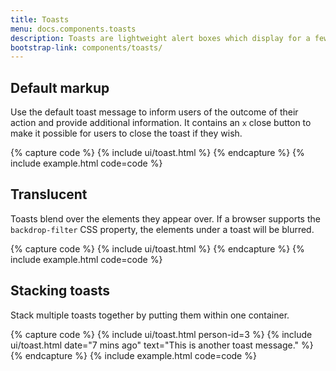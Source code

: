 ```yaml
---
title: Toasts
menu: docs.components.toasts
description: Toasts are lightweight alert boxes which display for a few seconds after a user has taken an action, to inform them of the state or outcome. They can be used when a user clicks a button or submits a form and their aim is to provide feedback, rather than encourage to take action.
bootstrap-link: components/toasts/
---
```



## Default markup

Use the default toast message to inform users of the outcome of their action and provide additional information. It contains an `x` close button to make it possible for users to close the toast if they wish.

{% capture code %}
{% include ui/toast.html %}
{% endcapture %}
{% include example.html code=code %}


## Translucent

Toasts blend over the elements they appear over. If a browser supports the `backdrop-filter` CSS property, the elements under a toast will be blurred.

{% capture code %}
{% include ui/toast.html %}
{% endcapture %}
{% include example.html code=code %}


## Stacking toasts

Stack multiple toasts together by putting them within one container.

{% capture code %}
{% include ui/toast.html person-id=3 %}
{% include ui/toast.html date="7 mins ago" text="This is another toast message." %}
{% endcapture %}
{% include example.html code=code %}